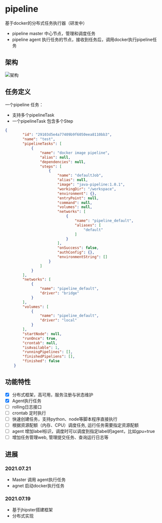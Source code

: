 # pipeline 

基于docker的分布式任务执行器（研发中）

- pipeline master 中心节点，管理和调度任务
- pipeline agent 执行任务的节点，接收到任务后，调用docker执行pipeline任务

## 架构

![架构](https://gitee.com/jadepeng/pic/raw/master/pic/2021/7/21/1626870685756.png)

## 任务定义

一个pipeline 任务：

- 支持多个pipelineTask
- 一个pipelineTask 包含多个Step


```json
{
        "id": "29103d5e4a77409b9f6050eea8110bb3",
        "name": "test",
        "pipelineTasks": [
            {
                "name": "docker image pipeline",
                "alias": null,
                "dependencies": null,
                "steps": [
                    {
                        "name": "defaultJob",
                        "alias": null,
                        "image": "java-pipeline:1.0.1",
                        "workingDir": "/workspace",
                        "environment": {},
                        "entryPoint": null,
                        "command": null,
                        "volumes": null,
                        "networks": [
                            {
                                "name": "pipeline_default",
                                "aliases": [
                                    "default"
                                ]
                            }
                        ],
                        "onSuccess": false,
                        "authConfig": {},
                        "environmentString": []
                    }
                ]
            }
        ],
        "networks": [
            {
                "name": "pipeline_default",
                "driver": "bridge"
            }
        ],
        "volumes": [
            {
                "name": "pipeline_default",
                "driver": "local"
            }
        ],
        "startNode": null,
        "runOnce": true,
        "crontab": null,
        "isAvailable": 1,
        "runningPipelines": [],
        "finishedPipeliens": [],
        "finished": false
    }

```
## 功能特性

- [x] 分布式框架，高可用，服务注册与状态维护
- [x] Agent执行任务
- [ ] rolling日志接口
- [ ] crontab 定时执行
- [ ] 快速创建任务，支持python、node等脚本程序直接执行
- [ ] 根据资源配额（内存、CPU）调度任务, 运行任务需要指定资源配额
- [ ] agent 增加label标识，调度时可以调度到指定label的agent，比如gpu=true
- [ ] 增加任务管理web, 管理提交任务、查询运行日志等

## 进展

### 2021.07.21 

- Master 调用 agent执行任务
- agnet 启动docker执行任务

### 2021.07.19

- 基于jhipster搭建框架
- 分布式实现
